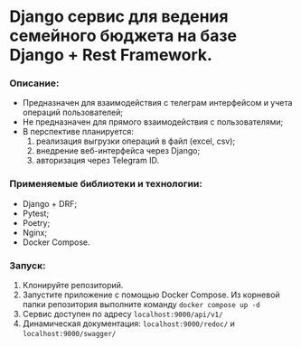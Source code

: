 # Django сервис для ведения семейного бюджета на базе Django + Rest Framework.

### Описание:
- Предназначен для взаимодействия с телеграм интерфейсом 
и учета операций пользователей;
- Не предназначен для прямого взаимодействия с пользователями;
- В перспективе планируется: 
  1. реализация выгрузки операций в файл (excel, csv);
  2. внедрение веб-интерфейса через Django;
  3. авторизация через Telegram ID.

### Применяемые библиотеки и технологии:
- Django + DRF;
- Pytest;
- Poetry;
- Nginx;
- Docker Compose.

### Запуск:
1. Клонируйте репозиторий.
2. Запустите приложение с помощью Docker Compose. 
Из корневой папки репозитория выполните команду `docker compose up -d`
3. Сервис доступен по адресу `localhost:9000/api/v1/`
4. Динамическая документация: `localhost:9000/redoc/` и `localhost:9000/swagger/`